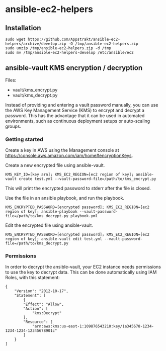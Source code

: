 # ansible-ec2-helpers

## Installation

	sudo wget https://github.com/Appstrakt/ansible-ec2-helpers/archive/develop.zip -O /tmp/ansible-ec2-helpers.zip
	sudo unzip /tmp/ansible-ec2-helpers.zip -d /tmp
	sudo mv /tmp/ansible-ec2-helpers-develop /etc/ansible/ec2


## ansible-vault KMS encryption / decryption

Files: 
- vault/kms_encrypt.py
- vault/kms_decrypt.py

Instead of providing and entering a vault password manually, you can use 
the AWS Key Management Service (KMS) to encrypt and decrypt a password.
This has the advantage that it can be used in automated environments, such as
continuous deployment setups or auto-scaling groups.

### Getting started

Create a key in AWS using the Management console at https://console.aws.amazon.com/iam/home#encryptionKeys.

Create a new encrypted file using ansible-vault.

	
	KMS_KEY_ID=[key arn]; KMS_EC2_REGION=[ec2 region of key]; ansible-vault create test.yml --vault-password-file=/path/to/kms_encrypt.py

	
This will print the encrypted password to stderr after the file is closed.

Use the file in an ansible playbook, and run the playbook.

	
	KMS_ENCRYPTED_PASSWORD=[encrypted password]; KMS_EC2_REGION=[ec2 region of key]; ansible-playbook --vault-password-file=/path/to/kms_decrypt.py playbook.yml


Edit the encrypted file using ansible-vault.
	

	KMS_ENCRYPTED_PASSWORD=[encrypted password]; KMS_EC2_REGION=[ec2 region of key]; ansible-vault edit test.yml --vault-password-file=/path/to/kms_decrypt.py


### Permissions

In order to decrypt the ansible-vault, your EC2 instance needs permissions to use the key to decrypt data.
This can be done automatically using IAM Roles, with this statement:

	{
		"Version": "2012-10-17",
		"Statement": [
			{
			"Effect": "Allow",
			"Action": [
				"kms:Decrypt"
			],
			"Resource": [
				"arn:aws:kms:us-east-1:109876543210:key/1a345678-1234-1234-1234-12345678901c"
			]
		}
	]
